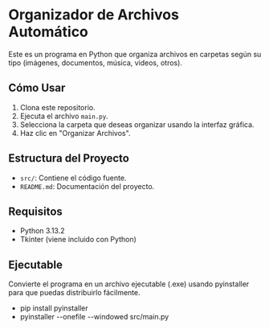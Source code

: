 # Organizador de Archivos Automático

Este es un programa en Python que organiza archivos en carpetas según su tipo (imágenes, documentos, música, videos, otros).


## Cómo Usar

1. Clona este repositorio.
2. Ejecuta el archivo `main.py`.
3. Selecciona la carpeta que deseas organizar usando la interfaz gráfica.
4. Haz clic en "Organizar Archivos".

## Estructura del Proyecto

- `src/`: Contiene el código fuente.
- `README.md`: Documentación del proyecto.

## Requisitos

- Python 3.13.2
- Tkinter (viene incluido con Python)

## Ejecutable
Convierte el programa en un archivo ejecutable (.exe) usando pyinstaller para que puedas distribuirlo fácilmente.

- pip install pyinstaller
- pyinstaller --onefile --windowed src/main.py